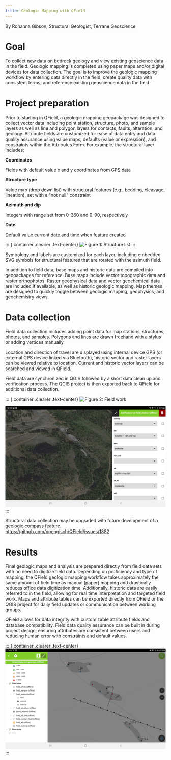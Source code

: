 ```yaml
---
title: Geologic Mapping with QField
---
```


By Rohanna Gibson, Structural Geologist, Terrane Geoscience

Goal
====

To collect new data on bedrock geology and view existing geoscience data
in the field. Geologic mapping is completed using paper maps and/or
digital devices for data collection. The goal is to improve the geologic
mapping workflow by entering data directly in the field, create quality
data with consistent terms, and reference existing geoscience data in
the field.

Project preparation
===================

Prior to starting in QField, a geologic mapping geopackage was designed
to collect vector data including point station, structure, photo, and
sample layers as well as line and polygon layers for contacts, faults,
alteration, and geology. Attribute fields are customized for ease of
data entry and data quality assurance using value maps, defaults (value
or expression), and constraints within the Attributes Form. For example,
the structural layer includes:

**Coordinates**

Fields with default value x and y coordinates from GPS data

**Structure type**

Value map (drop down list) with structural features (e.g., bedding,
cleavage, lineation), set with a "not null" constraint

**Azimuth and dip**

Integers with range set from 0-360 and 0-90, respectively

**Date**

Default value current date and time when feature created

::: {.container .clearer .text-center}
![Figure 1: Structure
list](../assets/images/geologic_structure_list.png)
:::

Symbology and labels are customized for each layer, including embedded
SVG symbols for structural features that are rotated with the azimuth
field.

In addition to field data, base maps and historic data are compiled into
geopackages for reference. Base maps include vector topographic data and
raster orthophotos. Raster geophysical data and vector geochemical data
are included if available, as well as historic geologic mapping. Map
themes are designed to quickly toggle between geologic mapping,
geophysics, and geochemistry views.

Data collection
===============

Field data collection includes adding point data for map stations,
structures, photos, and samples. Polygons and lines are drawn freehand
with a stylus or adding vertices manually.

Location and direction of travel are displayed using internal device GPS
(or external GPS device linked via Bluetooth), historic vector and
raster layers can be viewed relative to location. Current and historic
vector layers can be searched and viewed in QField.

Field data are synchronized in QGIS followed by a short data clean up
and verification process. The QGIS project is then exported back to
QField for additional data collection.

::: {.container .clearer .text-center}
![Figure 2: Field work](../assets/images/geologic_field.png)

![Figure 3: QField form](../assets/images/geologic_station_qf.jpg)
:::

Structural data collection may be upgraded with future development of a
geologic compass feature.
<https://github.com/opengisch/QField/issues/1882>

Results
=======

Final geologic maps and analysis are prepared directly from field data
sets with no need to digitize field data. Depending on proficiency and
type of mapping, the QField geologic mapping workflow takes
approximately the same amount of field time as manual (paper) mapping
and drastically reduces office data digitization time. Additionally,
historic data are easily referred to in the field, allowing for real
time interpretation and targeted field work. Maps and attribute tables
can be exported directly from QField or the QGIS project for daily field
updates or communication between working groups.

QField allows for data integrity with customizable attribute fields and
database compatibility. Field data quality assurance can be built in
during project design, ensuring attributes are consistent between users
and reducing human error with constraints and default values.

::: {.container .clearer .text-center}
![Figure 2: Map result](../assets/images/geologic_map.jpg)
:::

